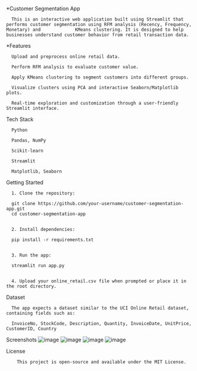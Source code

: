 *Customer Segmentation App

      This is an interactive web application built using Streamlit that performs customer segmentation using RFM analysis (Recency, Frequency, Monetary) and             KMeans clustering. It is designed to help businesses understand customer behavior from retail transaction data.

*Features

      Upload and preprocess online retail data.
      
      Perform RFM analysis to evaluate customer value.
      
      Apply KMeans clustering to segment customers into different groups.
      
      Visualize clusters using PCA and interactive Seaborn/Matplotlib plots.
      
      Real-time exploration and customization through a user-friendly Streamlit interface.


Tech Stack

      Python
      
      Pandas, NumPy
      
      Scikit-learn
      
      Streamlit
      
      Matplotlib, Seaborn


Getting Started

      1. Clone the repository:
      
      git clone https://github.com/your-username/customer-segmentation-app.git
      cd customer-segmentation-app
      
      
      2. Install dependencies:
      
      pip install -r requirements.txt
      
      
      3. Run the app:
      
      streamlit run app.py
      
      
      4. Upload your online_retail.csv file when prompted or place it in the root directory.



Dataset

      The app expects a dataset similar to the UCI Online Retail dataset, containing fields such as:
      
      InvoiceNo, StockCode, Description, Quantity, InvoiceDate, UnitPrice, CustomerID, Country


Screenshots
         ![image](https://github.com/user-attachments/assets/678fe90a-1040-42c3-919f-786994b83f59)
         ![image](https://github.com/user-attachments/assets/d57829b1-2bdb-4881-9c06-04c88b7e26f0)
         ![image](https://github.com/user-attachments/assets/bba88a15-1170-4dfe-b47d-2b69d8bc03b8)
         ![image](https://github.com/user-attachments/assets/c49ed74d-9d35-40ea-83de-611f70de5c65)
         





License

        This project is open-source and available under the MIT License.
